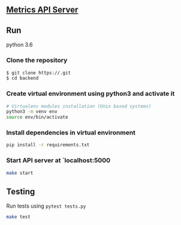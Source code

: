 ## [Metrics API Server]()

## Run

python 3.6
### Clone the repository

```bash
$ git clone https://.git
$ cd backend
```


### Create virtual environment using python3 and activate it

```bash
# Virtualenv modules installation (Unix based systems)
python3 -m venv env
source env/bin/activate
```



### Install dependencies in virtual environment

```bash
pip install -r requirements.txt
```

### Start API server at `localhost:5000

```bash
make start
```


## Testing

Run tests using `pytest tests.py`
```bash
make test
```
